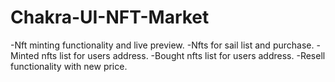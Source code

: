 # Chakra-UI-NFT-Market
-Nft minting functionality and live preview.
-Nfts for sail list and purchase.
-Minted nfts list for users address.
-Bought nfts list for users address.
-Resell functionality with new price.
